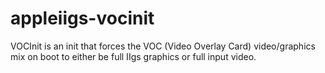 # appleiigs-vocinit
VOCInit is an init that forces the VOC (Video Overlay Card) video/graphics mix on boot to either be full IIgs graphics or full input video.
